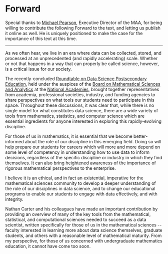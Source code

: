 
# Forward

Special thanks to [Michael Pearson](http://www.jmichaelpearson.net/), Executive
Director of the MAA, for being willing to contribute the following Forward
to the text, and letting us publish it online as well.  He is uniquely
positioned to make the case for the importance of this text at this time.

---

As we often hear, we live in an era where data can be collected, stored, and
processed at an unprecedented (and rapidly accelerating) scale. Whether or not
that happens in a way that can properly be called science, however, is a
critical issue for our society.

The recently-concluded [Roundtable on Data Science Postsecondary
Education](https://www.nationalacademies.org/our-work/roundtable-on-data-science-postsecondary-education),
held under the auspices of the [Board on Mathematical Sciences and
Analytics](https://www.nationalacademies.org/bmsa/board-on-mathematical-sciences-and-analytics)
at the [National Academies](https://www.nationalacademies.org/home), brought
together representatives from academia, professional societies, industry, and
funding agencies to share perspectives on what tools our students need to
participate in this space. Throughout these discussions, it was clear that,
while there is no single model for what constitutes data science, there are a
wide variety of tools from mathematics, statistics, and computer science which
are essential ingredients for anyone interested in exploring this
rapidly-evolving discipline.

For those of us in mathematics, it is essential that we become better-informed
about the role of our discipline in this emerging field. Doing so will help
prepare our students for careers which will more and more depend on some level
of competency in understanding how to use data to inform decisions, regardless
of the specific discipline or industry in which they find themselves. It can
also bring heightened awareness of the importance of rigorous mathematical
perspectives to the enterprise.

I believe it is an ethical, and in fact an existential, imperative for the
mathematical sciences community to develop a deeper understanding of the role of
our disciplines in data science, and to change our educational programs to
enable our students to engage with data effectively, and with integrity.

Nathan Carter and his colleagues have made an important contribution by
providing an overview of many of the key tools from the mathematical,
statistical, and computational sciences needed to succeed as a data scientist,
written specifically for those of us in the mathematical sciences -- faculty
interested in learning more about data science themselves, graduate students,
and others with a reasonable level of mathematical maturity. From my
perspective, for those of us concerned with undergraduate mathematics education,
it cannot have come too soon.
